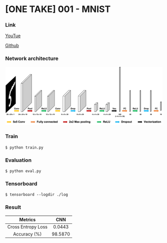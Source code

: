 # [ONE TAKE] 001 - MNIST

### Link
[YouTue](https://youtu.be/7qMslXBGjfM)

[Github](https://github.com/hanyoseob/youtube-pyroth-mnist)

### Network architecture
![alt text](./img/network.png "Network architecture")

### Train
    $ python train.py

### Evaluation
    $ python eval.py

### Tensorboard
    $ tensorboard --logdir ./log

### Result
|        Metrics     | CNN   |
|:------------------:|:---------:|
| Cross Entropy Loss | 0.0443    |
| Accuracy (%)       | 98.5870   |

